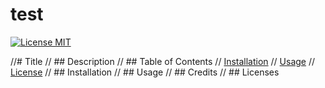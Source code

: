 # test

[![License MIT](https://img.shields.io/badge/License-MIT-brightgreen)](https://opensource.org/licenses/MIT)


  //# Title
  // ## Description
  // ## Table of Contents
      // [Installation](#installation)
      // [Usage](#usage)
      // [License](#license)
  // ## Installation
  // ## Usage
  // ## Credits
  // ## Licenses
